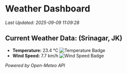 
# Weather Dashboard

_Last Updated: 2025-09-09 11:09:28_

## Current Weather Data: (Srinagar, JK)
- **Temperature:** 23.4 °C ![Temperature Badge](https://img.shields.io/badge/Temperature-Medium%20Temp-green)
- **Wind Speed:** 7.7 km/h ![Wind Speed Badge](https://img.shields.io/badge/Wind%20Speed-Light%20Wind-blue)

*Powered by Open-Meteo API*
